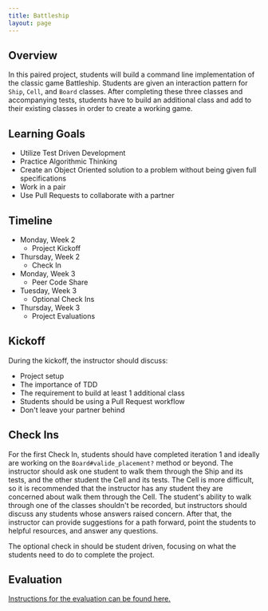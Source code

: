 ```yaml
---
title: Battleship
layout: page
---
```


## Overview

In this paired project, students will build a command line implementation of the classic game Battleship. Students are given an interaction pattern for `Ship`, `Cell`, and `Board` classes. After completing these three classes and accompanying tests, students have to build an additional class and add to their existing classes in order to create a working game.

## Learning Goals

* Utilize Test Driven Development
* Practice Algorithmic Thinking
* Create an Object Oriented solution to a problem without being given full specifications
* Work in a pair
* Use Pull Requests to collaborate with a partner

## Timeline

* Monday, Week 2
  * Project Kickoff
* Thursday, Week 2
  * Check In
* Monday, Week 3
  * Peer Code Share
* Tuesday, Week 3
  * Optional Check Ins
* Thursday, Week 3
  * Project Evaluations

## Kickoff

During the kickoff, the instructor should discuss:

* Project setup
* The importance of TDD
* The requirement to build at least 1 additional class
* Students should be using a Pull Request workflow
* Don't leave your partner behind

## Check Ins

For the first Check In, students should have completed iteration 1 and ideally are working on the `Board#valide_placement?` method or beyond. The instructor should ask one student to walk them through the Ship and its tests, and the other student the Cell and its tests. The Cell is more difficult, so it is recommended that the instructor has any student they are concerned about walk them through the Cell. The student's ability to walk through one of the classes shouldn't be recorded, but instructors should discuss any students whose answers raised concern. After that, the instructor can provide suggestions for a path forward, point the students to helpful resources, and answer any questions.

The optional check in should be student driven, focusing on what the students need to do to complete the project.

## Evaluation

[Instructions for the evaluation can be found here.](./evaluation)
